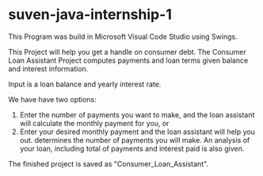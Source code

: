 # suven-java-internship-1
This Program was build in Microsoft Visual Code Studio using Swings.

This Project will help you get a handle on consumer debt.
The Consumer Loan Assistant Project computes payments and loan terms given balance and interest information.

Input is a loan balance and yearly interest rate.

We have have two options: 
1. Enter the number of payments you want to make, and the loan assistant will calculate the monthly payment for you, or 
2. Enter your desired monthly payment and the loan assistant will help you out.
determines the number of payments you will make.
An analysis of your loan, including total of payments and interest paid is also given.

The finished project is saved as "Consumer_Loan_Assistant".
